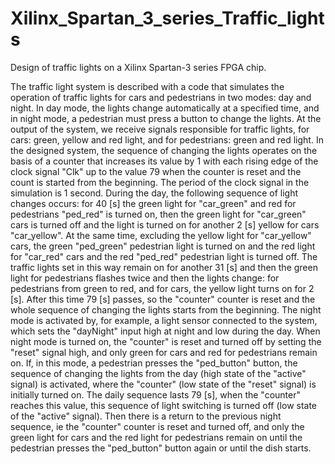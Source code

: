 # Xilinx_Spartan_3_series_Traffic_lights
Design of traffic lights on a Xilinx Spartan-3 series FPGA chip.

The traffic light system is described with a code that simulates the operation of traffic lights for cars and pedestrians in two modes: day and night. In day mode, the lights change automatically at a specified time, and in night mode, a pedestrian must press a button to change the lights. At the output of the system, we receive signals responsible for traffic lights, for cars: green, yellow and red light, and for pedestrians: green and red light. In the designed system, the sequence of changing the lights operates on the basis of a counter that increases its value by 1 with each rising edge of the clock signal "Clk" up to the value 79 when the counter is reset and the count is started from the beginning. The period of the clock signal in the simulation is 1 second. During the day, the following sequence of light changes occurs: for 40 [s] the green light for "car_green" and red for pedestrians "ped_red" is turned on, then the green light for "car_green" cars is turned off and the light is turned on for another 2 [s] yellow for cars "car_yellow". At the same time, excluding the yellow light for "car_yellow" cars, the green "ped_green" pedestrian light is turned on and the red light for "car_red" cars and the red "ped_red" pedestrian light is turned off. The traffic lights set in this way remain on for another 31 [s] and then the green light for pedestrians flashes twice and then the lights change: for pedestrians from green to red, and for cars, the yellow light turns on for 2 [s]. After this time 79 [s] passes, so the "counter" counter is reset and the whole sequence of changing the lights starts from the beginning.
The night mode is activated by, for example, a light sensor connected to the system, which sets the "dayNight" input high at night and low during the day. When night mode is turned on, the "counter" is reset and turned off by setting the "reset" signal high, and only green for cars and red for pedestrians remain on. If, in this mode, a pedestrian presses the "ped_button" button, the sequence of changing the lights from the day (high state of the "active" signal) is activated, where the "counter" (low state of the "reset" signal) is initially turned on. The daily sequence lasts 79 [s], when the "counter" reaches this value, this sequence of light switching is turned off (low state of the "active" signal). Then there is a return to the previous night sequence, ie the "counter" counter is reset and turned off, and only the green light for cars and the red light for pedestrians remain on until the pedestrian presses the "ped_button" button again or until the dish starts.
